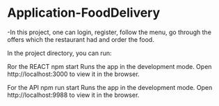 # Application-FoodDelivery

 -In this project, one can login, register, follow the menu, go through the offers which the restaurant had and order the food.


 In the project directory, you can run:

Ror the REACT 
npm start
Runs the app in the development mode.
Open http://localhost:3000 to view it in the browser.

For the API
npm run start
Runs the app in the development mode.
Open http://localhost:9988 to view it in the browser.

